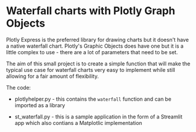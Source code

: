 # Waterfall charts with Plotly Graph Objects 

Plotly Express is the preferred library for drawing charts but it doesn't have a native waterfall chart. Plotly's Graphic Objects does have one but it is a little complex to use - there are a lot of parameters that need to be set.

The aim of this small project is to create a simple function that will make the typical use case for waterfall charts very easy to implement while still allowing for a fair amount of flexibility.

The code:

- plotlyhelper.py - this contains the `waterfall` function and can be imported as a library

- st_waterfall.py - this is a sample application in the form of a Streamlit app which also contians a Matplotlic implementation
